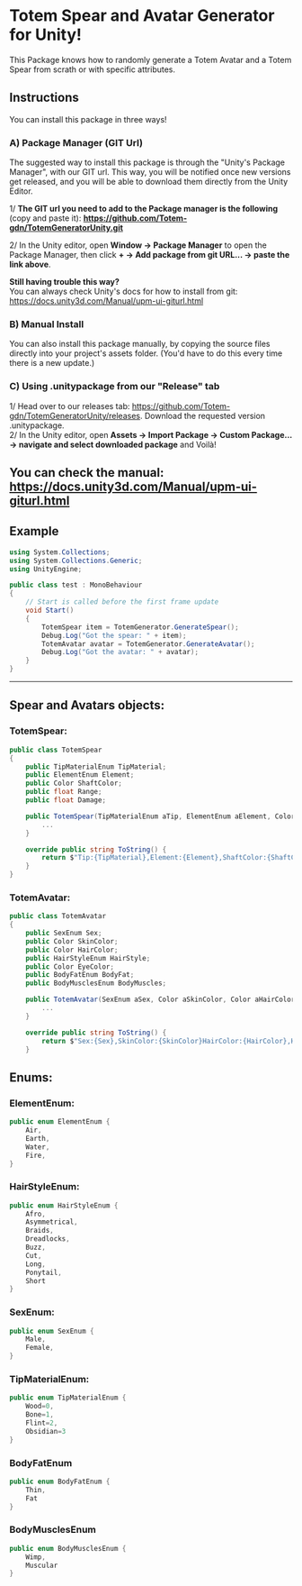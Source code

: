 # Totem Spear and Avatar Generator for Unity! 
This Package knows how to randomly generate a Totem Avatar and a Totem Spear from scrath or with specific attributes.

## Instructions
You can install this package in three ways!
### A) Package Manager (GIT Url)

The suggested way to install this package is through the "Unity's Package Manager", with our GIT url. 
This way, you will be notified once new versions get released, and you will be able to download them directly from the Unity Editor.

1/ **The GIT url you need to add to the Package manager is the following** (copy and paste it): **https://github.com/Totem-gdn/TotemGeneratorUnity.git**

2/ In the Unity editor, open **Window -> Package Manager** to open the Package Manager, then click **+ -> Add package from git URL... -> paste the link above**.

**Still having trouble this way?**
<br>
You can always check Unity's docs for how to install from git: https://docs.unity3d.com/Manual/upm-ui-giturl.html

### B) Manual Install
You can also install this package manually, by copying the source files directly into your project's assets folder. (You'd have to do this every time there is a new update.)

### C) Using .unitypackage from our "Release" tab
1/ Head over to our releases tab: https://github.com/Totem-gdn/TotemGeneratorUnity/releases.
Download the requested version .unitypackage.
<br>
2/ In the Unity editor, open **Assets -> Import Package -> Custom Package... -> navigate and select downloaded package** and Voilà!


**You can check the manual: https://docs.unity3d.com/Manual/upm-ui-giturl.html**
<br>
---

## Example

```csharp
using System.Collections;
using System.Collections.Generic;
using UnityEngine;

public class test : MonoBehaviour
{
    // Start is called before the first frame update
    void Start()
    {
        TotemSpear item = TotemGenerator.GenerateSpear();
        Debug.Log("Got the spear: " + item);
        TotemAvatar avatar = TotemGenerator.GenerateAvatar();
        Debug.Log("Got the avatar: " + avatar);
    }
}
```
---
## Spear and Avatars objects:

### TotemSpear:
```csharp
public class TotemSpear
{
    public TipMaterialEnum TipMaterial;
    public ElementEnum Element;
    public Color ShaftColor;
    public float Range;
    public float Damage;

    public TotemSpear(TipMaterialEnum aTip, ElementEnum aElement, Color aShaftColor, float aRange, float aDamage) {
        ...
    }

    override public string ToString() {
        return $"Tip:{TipMaterial},Element:{Element},ShaftColor:{ShaftColor},Range:{Range},Damage:{Damage}";
    }
}
```

### TotemAvatar:
```csharp
public class TotemAvatar 
{
    public SexEnum Sex;
    public Color SkinColor;
    public Color HairColor;
    public HairStyleEnum HairStyle;
    public Color EyeColor;
    public BodyFatEnum BodyFat;
    public BodyMusclesEnum BodyMuscles;

    public TotemAvatar(SexEnum aSex, Color aSkinColor, Color aHairColor, HairStyleEnum aHairStyle, Color aEyeColor, BodyFatEnum aBodyFat, BodyMuscles aBodyMuscles) {
        ...
    }

    override public string ToString() {
        return $"Sex:{Sex},SkinColor:{SkinColor}HairColor:{HairColor},HairStyle:{HairStyle},EyeColor:{EyeColor},BodyFat:{BodyFat},BodyMuscles:{BodyMuscles}";
    }
```

## Enums:
### ElementEnum:
```csharp
public enum ElementEnum {
    Air, 
    Earth,
    Water,
    Fire,
}
```

### HairStyleEnum:
```csharp
public enum HairStyleEnum {
    Afro,
    Asymmetrical,
    Braids,
    Dreadlocks,
    Buzz,
    Cut,
    Long,
    Ponytail,
    Short
}
```

### SexEnum:
```csharp
public enum SexEnum {
    Male,
    Female,
}
```

### TipMaterialEnum:
```csharp
public enum TipMaterialEnum {
    Wood=0,
    Bone=1,
    Flint=2,
    Obsidian=3
}
```

### BodyFatEnum
```csharp
public enum BodyFatEnum {
    Thin,
    Fat
}
```

### BodyMusclesEnum
```csharp
public enum BodyMusclesEnum {
    Wimp,
    Muscular
}
```